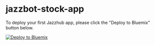 # jazzbot-stock-app

To deploy your first Jazzhub app, please click the "Deploy to Bluemix" button below.

[![Deploy to Bluemix](https://bluemix.net/deploy/button.png)](https://bluemix.net/deploy?repository=https://github.com/snippet-java/jazzbot-stock-app)